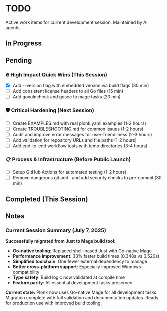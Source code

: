 # TODO

Active work items for current development session. Maintained by AI agents.

## In Progress

## Pending

### 🔥 High Impact Quick Wins (This Session)
- [x] Add --version flag with embedded version via build flags (30 min)
- [ ] Add consistent license headers to all Go files (15 min)  
- [ ] Add govulncheck and gosec to mage tasks (20 min)

### 🛡️ Critical Hardening (Next Session)
- [ ] Create EXAMPLES.md with real plonk.yaml examples (1-2 hours)
- [ ] Create TROUBLESHOOTING.md for common issues (1-2 hours)
- [ ] Audit and improve error messages for user-friendliness (2-3 hours)
- [ ] Add validation for repository URLs and file paths (1-2 hours)
- [ ] Add end-to-end workflow tests with temp directories (3-4 hours)

### 📋 Process & Infrastructure (Before Public Launch)
- [ ] Setup GitHub Actions for automated testing (1-2 hours)
- [ ] Remove dangerous git add . and add security checks to pre-commit (30 min)

## Completed (This Session)

## Notes

### Current Session Summary (July 7, 2025)
**Successfully migrated from Just to Mage build tool:**
- **Go-native tooling**: Replaced shell-based Just with Go-native Mage
- **Performance improvement**: 33% faster build times (0.348s vs 0.520s)
- **Simplified toolchain**: One fewer external dependency to manage
- **Better cross-platform support**: Especially improved Windows compatibility
- **Type safety**: Build logic now validated at compile time
- **Feature parity**: All essential development tasks preserved

**Current state:** Plonk now uses Go-native Mage for all development tasks. Migration complete with full validation and documentation updates. Ready for production use with improved build tooling.